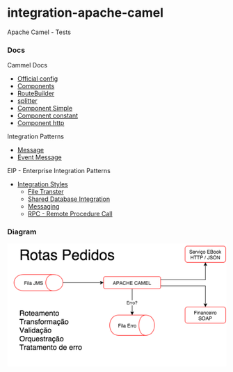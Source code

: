 # integration-apache-camel
Apache Camel - Tests

### Docs

Cammel Docs
  - [Official config](http://camel.apache.org/file2.html)
  - [Components](https://camel.apache.org/components/latest/index.html)
  - [RouteBuilder](http://camel.apache.org/maven/current/camel-core/apidocs/org/apache/camel/builder/RouteBuilder.html)
  - [splitter](https://camel.apache.org/components/latest/eips/split-eip.html)
  - [Component Simple](https://camel.apache.org/components/latest/languages/simple-language.html)
  - [Component constant](https://camel.apache.org/components/latest/languages/constant-language.html)
  - [Component http](https://camel.apache.org/components/latest/http-component.html)

Integration Patterns
  - [Message](https://camel.apache.org/components/latest/eips/message.html)
  - [Event Message](https://camel.apache.org/components/latest/eips/event-message.html)

EIP - Enterprise Integration Patterns
  - [Integration Styles](https://www.enterpriseintegrationpatterns.com/patterns/messaging/IntegrationStylesIntro.html)
    - [File Transter](https://www.enterpriseintegrationpatterns.com/patterns/messaging/FileTransferIntegration.html)
    - [Shared Database Integration](https://www.enterpriseintegrationpatterns.com/patterns/messaging/SharedDataBaseIntegration.html)
    - [Messaging](https://www.enterpriseintegrationpatterns.com/patterns/messaging/Messaging.html)
    - [RPC - Remote Procedure Call](https://www.enterpriseintegrationpatterns.com/patterns/messaging/EncapsulatedSynchronousIntegration.html)

### Diagram

![Integration diagram](others/img/rota_pedidos.png)

